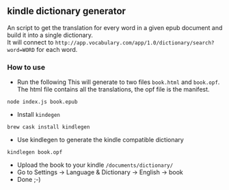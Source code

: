 ## kindle dictionary generator

An script to get the translation for every word in a given epub document and build it into a single dictionary.  
It will connect to `http://app.vocabulary.com/app/1.0/dictionary/search?word=WORD` for each word.  

### How to use

- Run the following
This will generate to two files `book.html` and `book.opf`.  
The html file contains all the translations, the opf file is the manifest.  

```
node index.js book.epub
```

- Install `kindegen`

```
brew cask install kindlegen
```

- Use kindlegen to generate the kindle compatible dictionary

```
kindlegen book.opf
```

- Upload the book to your kindle `/documents/dictionary/`
- Go to Settings -> Language & Dictionary -> English -> book
- Done ;-)
